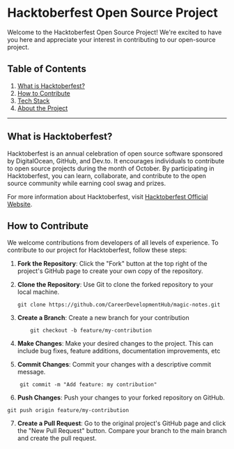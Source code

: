 # Hacktoberfest Open Source Project

Welcome to the Hacktoberfest Open Source Project! We're excited to have you here and appreciate your interest in contributing to our open-source project.

## Table of Contents
1. [What is Hacktoberfest?](#what-is-hacktoberfest)
2. [How to Contribute](#how-to-contribute)
3. [Tech Stack](#tech-stack)
4. [About the Project](#about-the-project)

---

## What is Hacktoberfest?

Hacktoberfest is an annual celebration of open source software sponsored by DigitalOcean, GitHub, and Dev.to. It encourages individuals to contribute to open source projects during the month of October. By participating in Hacktoberfest, you can learn, collaborate, and contribute to the open source community while earning cool swag and prizes.

For more information about Hacktoberfest, visit [Hacktoberfest Official Website](https://hacktoberfest.digitalocean.com/).

## How to Contribute

We welcome contributions from developers of all levels of experience. To contribute to our project for Hacktoberfest, follow these steps:

1. **Fork the Repository**: Click the "Fork" button at the top right of the project's GitHub page to create your own copy of the repository.

2. **Clone the Repository**: Use Git to clone the forked repository to your local machine.
   
   ```
   git clone https://github.com/CareerDevelopmentHub/magic-notes.git
    ```
3. **Create a Branch**: Create a new branch for your contribution
    ```
        git checkout -b feature/my-contribution

    ```

4. **Make Changes**: Make your desired changes to the project. This can include bug fixes, feature additions, documentation improvements, etc

5. **Commit Changes**: Commit your changes with a descriptive commit message.
```
    git commit -m "Add feature: my contribution"

```

6. **Push Changes**: Push your changes to your forked repository on GitHub.
```
git push origin feature/my-contribution

```

7. **Create a Pull Request**: Go to the original project's GitHub page and click the "New Pull Request" button. Compare your branch to the main branch and create the pull request.
